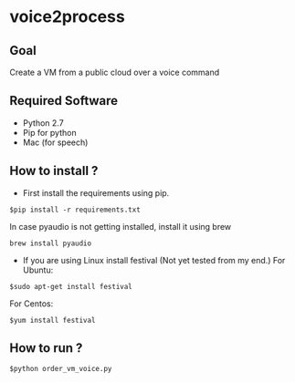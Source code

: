 # voice2process

## Goal
Create a VM from a public cloud over a voice command

## Required Software
- Python 2.7
- Pip for python
- Mac (for speech)

## How to install ?
- First install the requirements using pip.
```
$pip install -r requirements.txt
```
In case pyaudio is not getting installed, install it using brew 
```
brew install pyaudio
```
- If you are using Linux install festival (Not yet tested from my end.)
For Ubuntu:
```
$sudo apt-get install festival
```
For Centos:
```
$yum install festival
```
## How to run ?
```
$python order_vm_voice.py
```
